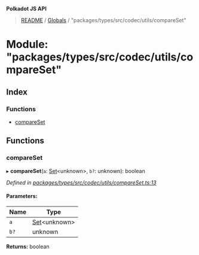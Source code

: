 **Polkadot JS API**

> [README](../README.md) / [Globals](../globals.md) / "packages/types/src/codec/utils/compareSet"

# Module: "packages/types/src/codec/utils/compareSet"

## Index

### Functions

* [compareSet](_packages_types_src_codec_utils_compareset_.md#compareset)

## Functions

### compareSet

▸ **compareSet**(`a`: [Set](../classes/_packages_types_src_codec_btreeset_.btreeset.md#set)\<unknown>, `b?`: unknown): boolean

*Defined in [packages/types/src/codec/utils/compareSet.ts:13](https://github.com/polkadot-js/api/blob/c6bc664f8/packages/types/src/codec/utils/compareSet.ts#L13)*

#### Parameters:

Name | Type |
------ | ------ |
`a` | [Set](../classes/_packages_types_src_codec_btreeset_.btreeset.md#set)\<unknown> |
`b?` | unknown |

**Returns:** boolean
